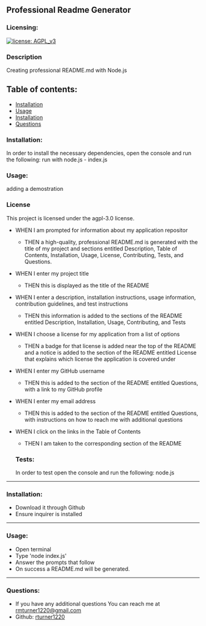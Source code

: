 
Professional Readme Generator
-----------------------------------------------------------------------------------------------------------------------------------------------------------------------

  ### Licensing:
  [![license: AGPL_v3](https://img.shields.io/badge/license-AGPL_v3-blue.svg)](https://www.gnu.org/licenses/agpl-3.0.html)

  ### Description
  Creating professional README.md with Node.js

  ## Table of contents:
  * [Installation](#installation)
  * [Usage](#usage)
  * [Installation](#installation)
  * [Questions](#questions) 
   
  ### Installation:
  In order to install the necessary dependencies, open the console and run the following:
  run with node.js - index.js
  
  ### Usage:
  adding a demostration

  ### License
  This project is licensed under the agpl-3.0 license.

* WHEN I am prompted for information about my application repositor
    - THEN a high-quality, professional README.md is generated with the title of my project and sections entitled Description, Table of Contents, 
      Installation, Usage, License, Contributing, Tests, and Questions.
* WHEN I enter my project title
    - THEN this is displayed as the title of the README
* WHEN I enter a description, installation instructions, usage information, contribution guidelines, and test instructions
    - THEN this information is added to the sections of the README entitled Description, Installation, Usage, Contributing, and Tests
* WHEN I choose a license for my application from a list of options
    - THEN a badge for that license is added near the top of the README and a notice is added to the section of the README entitled License that explains which license       the application is covered under
* WHEN I enter my GitHub username
    - THEN this is added to the section of the README entitled Questions, with a link to my GitHub profile
* WHEN I enter my email address
    - THEN this is added to the section of the README entitled Questions, with instructions on how to reach me with additional questions
* WHEN I click on the links in the Table of Contents
    - THEN I am taken to the corresponding section of the README

  ### Tests:
  In order to test open the console and run the following:
  node.js

-----------------------------------------------------------------------------------------------------------------------------------------------------------------------        
### Installation:
* Download it through Github
* Ensure inquirer is installed

-----------------------------------------------------------------------------------------------------------------------------------------------------------------------  
### Usage:
* Open terminal
* Type 'node index.js'
* Answer the prompts that follow
* On success a README.md will be generated.
-----------------------------------------------------------------------------------------------------------------------------------------------------------------------
 
### Questions:
  - If you have any additional questions You can reach me at rmturner1220@gmail.com
  - Github: [rturner1220](https://github.com/rturner1220)
  
